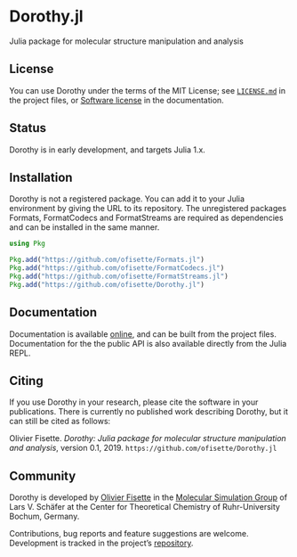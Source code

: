 # Dorothy.jl

Julia package for molecular structure manipulation and analysis

## License

You can use Dorothy under the terms of the MIT License; see
[`LICENSE.md`](https://github.com/ofisette/Dorothy.jl/blob/master/LICENSE.md) in
the project files, or [Software license](@ref) in the documentation.

## Status

Dorothy is in early development, and targets Julia 1.x.

## Installation

Dorothy is not a registered package. You can add it to your Julia environment by
giving the URL to its repository. The unregistered packages Formats,
FormatCodecs and FormatStreams are required as dependencies and can be installed
in the same manner.

```julia
using Pkg

Pkg.add("https://github.com/ofisette/Formats.jl")
Pkg.add("https://github.com/ofisette/FormatCodecs.jl")
Pkg.add("https://github.com/ofisette/FormatStreams.jl")
Pkg.add("https://github.com/ofisette/Dorothy.jl")
```

## Documentation

Documentation is available [online](https://ofisette.github.io/Dorothy.jl/), and
can be built from the project files. Documentation for the the public API is
also available directly from the Julia REPL.

## Citing

If you use Dorothy in your research, please cite the software in your
publications. There is currently no published work describing Dorothy, but it
can still be cited as follows:

Olivier Fisette. *Dorothy: Julia package for molecular structure manipulation
and analysis*, version 0.1, 2019. `https://github.com/ofisette/Dorothy.jl`

## Community

Dorothy is developed by [Olivier Fisette](mailto:olivier.fisette@rub.de) in the
[Molecular Simulation Group](https://molecular-simulation.org/) of Lars V.
Schäfer at the Center for Theoretical Chemistry of Ruhr-University Bochum,
Germany.

Contributions, bug reports and feature suggestions are welcome. Development is
tracked in the project’s [repository](https://github.com/ofisette/Dorothy.jl).
